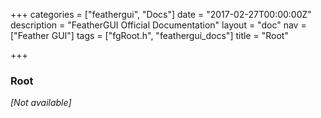 +++
categories = ["feathergui", "Docs"]
date = "2017-02-27T00:00:00Z"
description = "FeatherGUI Official Documentation"
layout = "doc"
nav = ["Feather GUI"]
tags = ["fgRoot.h", "feathergui_docs"]
title = "Root"

+++
### Root

*[Not available]*